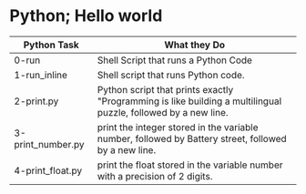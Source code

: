 # Python; Hello world
| Python Task | What they Do |
| ----------- | ------------ |
| 0-run | Shell Script that runs a Python Code |
| 1-run_inline | Shell script that runs Python code. |
| 2-print.py | Python script that prints exactly "Programming is like building a multilingual puzzle, followed by a new line. |
| 3-print_number.py | print the integer stored in the variable number, followed by Battery street, followed by a new line. |
| 4-print_float.py | print the float stored in the variable number with a precision of 2 digits. |